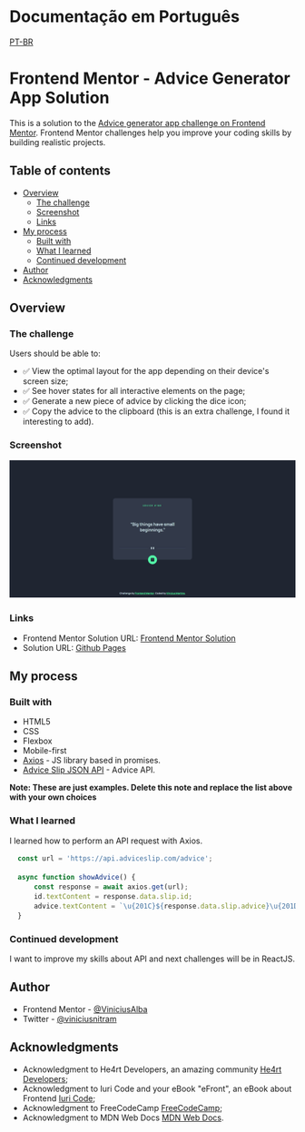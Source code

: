 # Documentação em Português
[PT-BR](https://github.com/viniciussnitram/advice-generator-app/blob/main/README-ptBr.md)

# Frontend Mentor - Advice Generator App Solution

This is a solution to the [Advice generator app challenge on Frontend Mentor](https://www.frontendmentor.io/challenges/advice-generator-app-QdUG-13db). Frontend Mentor challenges help you improve your coding skills by building realistic projects.

## Table of contents

- [Overview](#overview)
  - [The challenge](#the-challenge)
  - [Screenshot](#screenshot)
  - [Links](#links)
- [My process](#my-process)
  - [Built with](#built-with)
  - [What I learned](#what-i-learned)
  - [Continued development](#continued-development)
- [Author](#author)
- [Acknowledgments](#acknowledgments)

## Overview

### The challenge

Users should be able to:

- ✅ View the optimal layout for the app depending on their device's screen size;
- ✅ See hover states for all interactive elements on the page;
- ✅ Generate a new piece of advice by clicking the dice icon;
- ✅ Copy the advice to the clipboard (this is an extra challenge, I found it interesting to add).

### Screenshot

![Solution Screenshot](./images/advice-generator-app-example.jpg)

### Links

- Frontend Mentor Solution URL: [Frontend Mentor Solution](https://your-solution-url.com)
- Solution URL: [Github Pages](https://viniciussnitram.github.io/advice-generator-app/)

## My process

### Built with

- HTML5
- CSS
- Flexbox
- Mobile-first
- [Axios](https://axios-http.com/ptbr/) - JS library based in promises.
- [Advice Slip JSON API](https://api.adviceslip.com/) - Advice API.

**Note: These are just examples. Delete this note and replace the list above with your own choices**

### What I learned

I learned how to perform an API request with Axios.

```js
  const url = 'https://api.adviceslip.com/advice';

  async function showAdvice() {
      const response = await axios.get(url);
      id.textContent = response.data.slip.id;
      advice.textContent = `\u{201C}${response.data.slip.advice}\u{201D}`;
  }
```

### Continued development

I want to improve my skills about API and next challenges will be in ReactJS.

## Author

- Frontend Mentor - [@ViniciusAlba](https://www.frontendmentor.io/profile/ViniciusAlba)
- Twitter - [@viniciusnitram](https://www.twitter.com/viniciusnitram)

## Acknowledgments

- Acknowledgment to He4rt Developers, an amazing community [He4rt Developers](https://heartdevs.com/);
- Acknowledgment to Iuri Code and your eBook "eFront", an eBook about Frontend [Iuri Code](https://iuricode.com/efront/);
- Acknowledgment to FreeCodeCamp [FreeCodeCamp](https://www.freecodecamp.org/);
- Acknowledgment to MDN Web Docs [MDN Web Docs](https://developer.mozilla.org/en-US/).